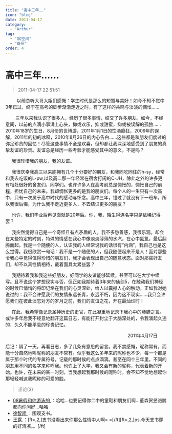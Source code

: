 ```yaml
---
title: "高中三年……"
icon: "blog"
date: 2011-04-17
category:
  - "Arthur"
tag:
  - "QQ空间"
  - "备份"
order: 4
---
```

# 高中三年……
> 2011-04-17 22:51:51


         以前总听大哥大姐们感慨：学生时代是那么的短暂与美好！如今不知不觉中3年已过，终于在高考的脚步渐渐走近之时，有了这样的共鸣与淡淡的惆怅……

        三年以来我认识了很多人，经历了很多事情，结交了许多朋友。如今，不经意间，以前的点滴小事涌上心头，抑或欢乐，抑或甜蜜，抑或被误解的孤独……2010年18岁的生日，8月份的世博游，2011年1月1日的饮酒癫狂，2009年的误解，2011年的初的冰释，2010年8月26日的内心告白……这些都是和朋友们度过的弥足珍贵的回忆！尽管这些事情不全是欢喜，但却都让我深深地感受到了朋友的真挚友谊的珍贵。友谊总是经历一些考验才能感受其中的意义，不是吗？

     我很珍惜我的朋友，我的友谊。

     我很庆幸我高三以来能拥有几个十分要好的朋友，和我同吃同住的h-sy，经常和我去吃饭的L-pw,以及高二那一年经常在宿舍打闹的C-JH，除此之外的许多更有相处很好的舍友们，同学们。也许许多人在高考前总是惆怅的，惆怅自己的前程，担忧自己的未来。我却惆怅更多的是我的朋友们。每个人的一生只有一次高中，只有一次属于高中时代的感动与怀念。高中三年，错过了就没有下一班车，所以我很后悔，为什么我不走近更多人，不去结识更多的朋友？

     也许，我们毕业后再见面就是20年后。你，我，陌生得连名字只是依稀记得罢？

     我突然觉得自己是一个奇怪且有点矛盾的人，我不多愁善感，我很乐观。却会在某些特定的时刻，特殊的情感在我心中像淡淡薄薄的水汽，在心中氤氲，最后翻腾而起。我是一个随便的人，认识我的人经常说我的话很有“内涵”，我自己也是这么觉得。我很欣赏一句话：我不是一个随便的人，但我随便起来不是人！面对那些令我心中觉得值得珍惜的朋友们，我才会表现出自己的随意状态。面对那些好友们，却不以真性情相待，戴着面具太累些罢？

     我期待着我和我这些好朋友，好同学的友谊能够延续。甚至可以在大学中续写。且不说这个梦想现实与否，但正如我期待着3年来的仙剑5，在触动我们神经的时候已悄悄的将印记烙在我们的心灵深处，给人以震撼人心的触动。正如我对她说过的：我不会许愿我们的友情永远长青，永远不朽，因为这不现实……我只会许愿我们在彼此淡忘对方的岁月之前，我们的友谊之花，开在最灿烂时！

     在此，我希望像记录圣神历史的史官，在此凝重地记录下我心中的肺腑之言。或许多年后我不经意地翻开这篇日志，有能打开封尘于大脑深处的，令我涌起久违的，久久不能平息的珍贵记忆。

                                                                                                 2011年4月17日

后记：隔了一天，再看日志，多了几条有意思的留言。我不禁感慨，昵称常有，而能十分自然地叫昵称的朋友不常有。似乎我这么多年来的昵称也不少，每一个都是属于那个时代的专属符号，记载的那时候的点点滴滴。甚至在同个三年里，不同的朋友用不同的名字来称呼我。也许上了大学，我又会有新的昵称，代表着新的开始。也许，在未来的某一时刻，当我想起我那时候的昵称时，会不知不觉地想起你那轻轻喊这我昵称的可爱的脸。


> 评论(3)
* [08暑假和你游泳的 ](https://user.qzone.qq.com/546866063)：哈哈…也要记得你二中的童鞋和朋友们啊…董森贺昱骆鹏都向你问好…哈哈 
* [徐智翔 ](https://user.qzone.qq.com/253156760)：围观支书。 
* [王露 ](https://user.qzone.qq.com/827018764)：[ft=,2,]支书没看出来你那么性情中人啊= =[/ft][ft=,2,]ps.今天支书穿的好清凉。。[/ft] 